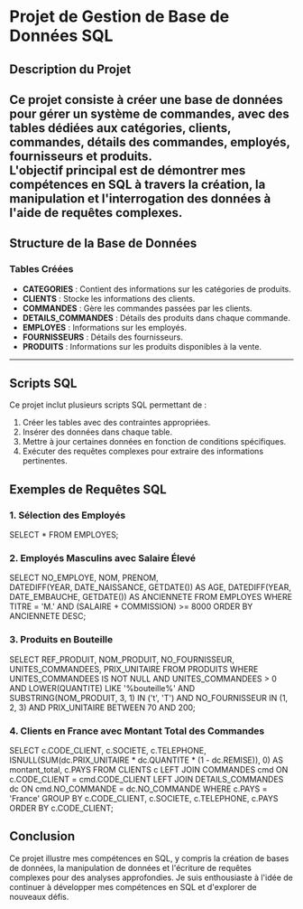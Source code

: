 # Projet de Gestion de Base de Données SQL
## Description du Projet
Ce projet consiste à créer une base de données pour gérer un système de commandes, avec des tables dédiées aux catégories, clients, commandes, détails des commandes, employés, fournisseurs et produits.  
L'objectif principal est de démontrer mes compétences en SQL à travers la création, la manipulation et l'interrogation des données à l'aide de requêtes complexes.
---

## Structure de la Base de Données
### Tables Créées
- **CATEGORIES** : Contient des informations sur les catégories de produits.
- **CLIENTS** : Stocke les informations des clients.
- **COMMANDES** : Gère les commandes passées par les clients.
- **DETAILS_COMMANDES** : Détails des produits dans chaque commande.
- **EMPLOYES** : Informations sur les employés.
- **FOURNISSEURS** : Détails des fournisseurs.
- **PRODUITS** : Informations sur les produits disponibles à la vente.
---

## Scripts SQL
Ce projet inclut plusieurs scripts SQL permettant de :
1. Créer les tables avec des contraintes appropriées.
2. Insérer des données dans chaque table.
3. Mettre à jour certaines données en fonction de conditions spécifiques.
4. Exécuter des requêtes complexes pour extraire des informations pertinentes.

## Exemples de Requêtes SQL
### 1. Sélection des Employés
SELECT * FROM EMPLOYES;

### 2. Employés Masculins avec Salaire Élevé
SELECT 
    NO_EMPLOYE,
    NOM, 
    PRENOM,        
    DATEDIFF(YEAR, DATE_NAISSANCE, GETDATE()) AS AGE,
    DATEDIFF(YEAR, DATE_EMBAUCHE, GETDATE()) AS ANCIENNETE
FROM 
    EMPLOYES
WHERE 
    TITRE = 'M.'
    AND (SALAIRE + COMMISSION) >= 8000
ORDER BY 
    ANCIENNETE DESC;

### 3. Produits en Bouteille
SELECT 
    REF_PRODUIT,
    NOM_PRODUIT,
    NO_FOURNISSEUR,
    UNITES_COMMANDEES,
    PRIX_UNITAIRE
FROM 
    PRODUITS
WHERE 
    UNITES_COMMANDEES IS NOT NULL
    AND UNITES_COMMANDEES > 0
    AND LOWER(QUANTITE) LIKE '%bouteille%'
    AND SUBSTRING(NOM_PRODUIT, 3, 1) IN ('t', 'T')
    AND NO_FOURNISSEUR IN (1, 2, 3)
    AND PRIX_UNITAIRE BETWEEN 70 AND 200;

### 4. Clients en France avec Montant Total des Commandes
SELECT 
    c.CODE_CLIENT,
    c.SOCIETE,
    c.TELEPHONE,
    ISNULL(SUM(dc.PRIX_UNITAIRE * dc.QUANTITE * (1 - dc.REMISE)), 0) AS montant_total,
    c.PAYS
FROM 
    CLIENTS c
LEFT JOIN 
    COMMANDES cmd ON c.CODE_CLIENT = cmd.CODE_CLIENT
LEFT JOIN 
    DETAILS_COMMANDES dc ON cmd.NO_COMMANDE = dc.NO_COMMANDE
WHERE 
    c.PAYS = 'France'
GROUP BY 
    c.CODE_CLIENT, c.SOCIETE, c.TELEPHONE, c.PAYS
ORDER BY 
    c.CODE_CLIENT;

## Conclusion
Ce projet illustre mes compétences en SQL, y compris la création de bases de données, la manipulation de données et l'écriture de requêtes complexes pour des analyses approfondies. Je suis enthousiaste à l'idée de continuer à développer mes compétences en SQL et d'explorer de nouveaux défis.

